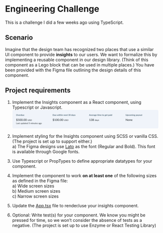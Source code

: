 # Engineering Challenge
This is a challenge I did a few weeks ago using TypeScript. 

## Scenario
Imagine that the design team has recognized two places that use a similar UI component to provide **insights** to our users. We want to formalize this by implementing a reusable component in our design library. (Think of this component as a Lego block that can be used in multiple places.) You have been provided with the Figma file outlining the design details of this component.

## Project requirements

1. Implement the Insights component as a React component, using Typescript or Javascript.
![insights component preview](./assets/insights-component-preview.png "insights component preview")

2.  Implement styling for the Insights component using SCSS or vanilla CSS. (The project is set up to support either.)  
    a) The Figma designs use [Lato](https://fonts.google.com/share?selection.family=Lato:wght@400;700) as the font (Regular and Bold). This font is available through Google fonts.

3. Use Typescript or PropTypes to define appropriate datatypes for your component.
4. Implement the component to work **on at least one** of the following sizes as defined in the Figma file:  
    a) Wide screen sizes  
    b) Medium screen sizes  
    c) Narrow screen sizes
5. Update the [App.tsx](./src/App.tsx) file to render/use your insights component.
6. Optional: Write test(s) for your component.
We know you might be pressed for time, so we won’t consider the absence of tests as a negative. (The project is set up to use Enzyme or React Testing Library)





